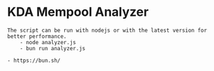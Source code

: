 # KDA Mempool Analyzer

    The script can be run with nodejs or with the latest version for better performance.
        - node analyzer.js
        - bun run analyzer.js

    - https://bun.sh/
